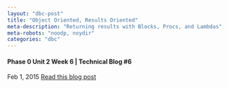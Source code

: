 ```yaml
---
layout: "dbc-post"
title: "Object Oriented, Results Oriented"
meta-description: "Returning results with Blocks, Procs, and Lambdas"
meta-robots: "noodp, noydir"
categories: "dbc"
---
```

<h4>Phase 0 Unit 2 Week 6 | Technical Blog #6</h4>
<span class="meta">Feb 1, 2015</span>
<a href="http://jannypie.github.io/blog/t6-oop-concepts.html" title="Read more">Read this blog post</a>